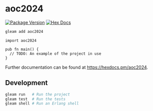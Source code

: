 # aoc2024

[![Package Version](https://img.shields.io/hexpm/v/aoc2024)](https://hex.pm/packages/aoc2024)
[![Hex Docs](https://img.shields.io/badge/hex-docs-ffaff3)](https://hexdocs.pm/aoc2024/)

```sh
gleam add aoc2024
```
```gleam
import aoc2024

pub fn main() {
  // TODO: An example of the project in use
}
```

Further documentation can be found at <https://hexdocs.pm/aoc2024>.

## Development

```sh
gleam run   # Run the project
gleam test  # Run the tests
gleam shell # Run an Erlang shell
```
